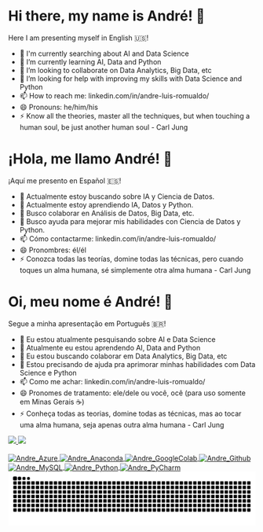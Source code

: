 # Hi there, my name is André! 👋
Here I am presenting myself in English 🇺🇸!
- 🔭 I'm currently searching about AI and Data Science
- 🌱 I’m currently learning AI, Data and Python
- 👯 I’m looking to collaborate on Data Analytics, Big Data, etc
- 🤔 I’m looking for help with improving my skills with Data Science and Python
- 📫 How to reach me: linkedin.com/in/andre-luis-romualdo/ 
- 😄 Pronouns: he/him/his
- ⚡ Know all the theories, master all the techniques, but when touching a human soul, be just another human soul - Carl Jung


# ¡Hola, me llamo André! 👋
¡Aquí me presento en Español 🇪🇸!
- 🔭 Actualmente estoy buscando sobre IA y Ciencia de Datos.
- 🌱 Actualmente estoy aprendiendo IA, Datos y Python.
- 👯 Busco colaborar en Análisis de Datos, Big Data, etc.
- 🤔 Busco ayuda para mejorar mis habilidades con Ciencia de Datos y Python.
- 📫 Cómo contactarme: linkedin.com/in/andre-luis-romualdo/
- 😄 Pronombres: él/él
- ⚡ Conozca todas las teorías, domine todas las técnicas, pero cuando toques un alma humana, sé simplemente otra alma humana  - Carl Jung


# Oi, meu nome é André! 👋 
Segue a minha apresentação em Português 🇧🇷!
- 🔭 Eu estou atualmente pesquisando sobre AI e Data Science
- 🌱 Atualmente eu estou aprendendo AI, Data and Python
- 👯 Eu estou buscando colaborar em Data Analytics, Big Data, etc
- 🤔 Estou precisando de ajuda pra aprimorar minhas habilidades com Data Science e Python
- 📫 Como me achar: linkedin.com/in/andre-luis-romualdo/ 
- 😄 Pronomes de tratamento: ele/dele ou você, ocê (para uso somente em Minas Gerais ☕)
- ⚡ Conheça todas as teorias, domine todas as técnicas, mas ao tocar uma alma humana, seja apenas outra alma humana  - Carl Jung

 <div>
  <a href="https://github.com/andrefalken">
  <img height="140em" src="https://github-readme-stats.vercel.app/api?username=andrefalken&show_icons=true&theme=dark&include_all_commits=true&count_private=true"/>
  <img height="140em" src="https://github-readme-stats.vercel.app/api/top-langs/?username=andrefalken&layout=compact&langs_count=7&theme=dark"/>
</div>
  
<div style="display: inline_block"><br>
  <img align="center" alt="Andre_Azure" height="30" width="40"  src="https://cdn.jsdelivr.net/gh/devicons/devicon@latest/icons/azure/azure-original-wordmark.svg">
  <img align="center" alt="Andre_Anaconda" height="30" width="40"  src="https://cdn.jsdelivr.net/gh/devicons/devicon@latest/icons/anaconda/anaconda-original-wordmark.svg">
  <img align="center" alt="Andre_GoogleColab" height="30" width="40"  src="https://cdn.jsdelivr.net/gh/devicons/devicon@latest/icons/googlecolab/googlecolab-original.svg">
  <img align="center" alt="Andre_Github" height="30" width="40"  src="https://cdn.jsdelivr.net/gh/devicons/devicon@latest/icons/github/github-original-wordmark.svg">
  <img align="center" alt="Andre_MySQL" height="30" width="40"  src="https://cdn.jsdelivr.net/gh/devicons/devicon@latest/icons/mysql/mysql-original-wordmark.svg">
  <img align="center" alt="Andre_Python" height="30" width="40"  src="https://cdn.jsdelivr.net/gh/devicons/devicon@latest/icons/python/python-original-wordmark.svg">
  <img align="center" alt="Andre_PyCharm" height="30" width="40"  src="https://cdn.jsdelivr.net/gh/devicons/devicon@latest/icons/pycharm/pycharm-original-wordmark.svg">

<picture align="center">
  <source media="(prefers-color-scheme: dark)" srcset="https://raw.githubusercontent.com/andrefalken/andrefalken/output/github-contribution-grid-snake-dark.svg">
  <source media="(prefers-color-scheme: light)" srcset="https://raw.githubusercontent.com/andrefalken/andrefalken/output/github-contribution-grid-snake-dark.svg">
  <img align="center" alt="github contribution grid snake animation" src="https://raw.githubusercontent.com/andrefalken/andrefalken/output/github-contribution-grid-snake.svg">
</picture>
